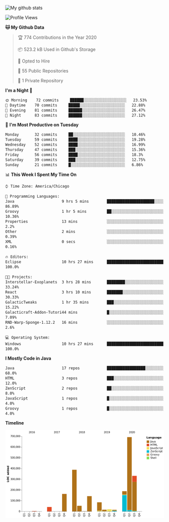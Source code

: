 ![My github stats](https://github-readme-stats.vercel.app/api?username=romvoid95&theme=gruvbox&include_all_commits=true&show_icons=true")

<!--START_SECTION:waka-->
![Profile Views](http://img.shields.io/badge/Profile%20Views-63-blue)

**🐱 My Github Data** 

> 🏆 774 Contributions in the Year 2020
 > 
> 📦 523.2 kB Used in Github's Storage 
 > 
> 💼 Opted to Hire
 > 
> 📜 55 Public Repositories
 > 
> 🔑 1 Private Repository 
 > 
**I'm a Night 🦉** 

```text
🌞 Morning    72 commits     ██████░░░░░░░░░░░░░░░░░░░   23.53% 
🌆 Daytime    70 commits     █████░░░░░░░░░░░░░░░░░░░░   22.88% 
🌃 Evening    81 commits     ██████░░░░░░░░░░░░░░░░░░░   26.47% 
🌙 Night      83 commits     ██████░░░░░░░░░░░░░░░░░░░   27.12%

```
📅 **I'm Most Productive on Tuesday** 

```text
Monday       32 commits     ██░░░░░░░░░░░░░░░░░░░░░░░   10.46% 
Tuesday      59 commits     ████░░░░░░░░░░░░░░░░░░░░░   19.28% 
Wednesday    52 commits     ████░░░░░░░░░░░░░░░░░░░░░   16.99% 
Thursday     47 commits     ███░░░░░░░░░░░░░░░░░░░░░░   15.36% 
Friday       56 commits     ████░░░░░░░░░░░░░░░░░░░░░   18.3% 
Saturday     39 commits     ███░░░░░░░░░░░░░░░░░░░░░░   12.75% 
Sunday       21 commits     █░░░░░░░░░░░░░░░░░░░░░░░░   6.86%

```


📊 **This Week I Spent My Time On** 

```text
⌚︎ Time Zone: America/Chicago

💬 Programming Languages: 
Java                     9 hrs 5 mins        █████████████████████░░░░   86.89% 
Groovy                   1 hr 5 mins         ██░░░░░░░░░░░░░░░░░░░░░░░   10.36% 
Properties               13 mins             ░░░░░░░░░░░░░░░░░░░░░░░░░   2.2% 
Other                    2 mins              ░░░░░░░░░░░░░░░░░░░░░░░░░   0.39% 
XML                      0 secs              ░░░░░░░░░░░░░░░░░░░░░░░░░   0.16%

🔥 Editors: 
Eclipse                  10 hrs 27 mins      █████████████████████████   100.0%

🐱‍💻 Projects: 
Interstellar-Exoplanets  3 hrs 28 mins       ████████░░░░░░░░░░░░░░░░░   33.24% 
React                    3 hrs 10 mins       ███████░░░░░░░░░░░░░░░░░░   30.33% 
GalacticTweaks           1 hr 35 mins        ███░░░░░░░░░░░░░░░░░░░░░░   15.22% 
Galacticraft-Addon-Tutori44 mins             █░░░░░░░░░░░░░░░░░░░░░░░░   7.09% 
RND-Warp-Sponge-1.12.2   16 mins             ░░░░░░░░░░░░░░░░░░░░░░░░░   2.6%

💻 Operating System: 
Windows                  10 hrs 27 mins      █████████████████████████   100.0%

```

**I Mostly Code in Java** 

```text
Java                     17 repos            █████████████████░░░░░░░░   68.0% 
HTML                     3 repos             ███░░░░░░░░░░░░░░░░░░░░░░   12.0% 
ZenScript                2 repos             ██░░░░░░░░░░░░░░░░░░░░░░░   8.0% 
JavaScript               1 repos             █░░░░░░░░░░░░░░░░░░░░░░░░   4.0% 
Groovy                   1 repos             █░░░░░░░░░░░░░░░░░░░░░░░░   4.0%

```


**Timeline**

![Chart not found](https://github.com/ROMVoid95/ROMVoid95/blob/master/charts/bar_graph.png) 


<!--END_SECTION:waka-->
